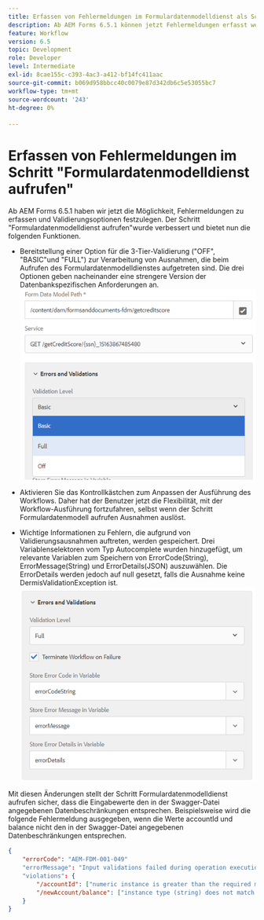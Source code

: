 ```yaml
---
title: Erfassen von Fehlermeldungen im Formulardatenmodelldienst als Schritt im Workflow
description: Ab AEM Forms 6.5.1 können jetzt Fehlermeldungen erfasst werden, die beim Aufrufen des Formulardatenmodelldienstes als Schritt in AEM Workflow generiert wurden. Workflow.
feature: Workflow
version: 6.5
topic: Development
role: Developer
level: Intermediate
exl-id: 8cae155c-c393-4ac3-a412-bf14fc411aac
source-git-commit: b069d958bbcc40c0079e87d342db6c5e53055bc7
workflow-type: tm+mt
source-wordcount: '243'
ht-degree: 0%

---
```


# Erfassen von Fehlermeldungen im Schritt &quot;Formulardatenmodelldienst aufrufen&quot;

Ab AEM Forms 6.5.1 haben wir jetzt die Möglichkeit, Fehlermeldungen zu erfassen und Validierungsoptionen festzulegen. Der Schritt &quot;Formulardatenmodelldienst aufrufen&quot;wurde verbessert und bietet nun die folgenden Funktionen.

* Bereitstellung einer Option für die 3-Tier-Validierung (&quot;OFF&quot;, &quot;BASIC&quot;und &quot;FULL&quot;) zur Verarbeitung von Ausnahmen, die beim Aufrufen des Formulardatenmodelldienstes aufgetreten sind. Die drei Optionen geben nacheinander eine strengere Version der Datenbankspezifischen Anforderungen an.
   ![Validierungsstufen](assets/validation-level.PNG)

* Aktivieren Sie das Kontrollkästchen zum Anpassen der Ausführung des Workflows. Daher hat der Benutzer jetzt die Flexibilität, mit der Workflow-Ausführung fortzufahren, selbst wenn der Schritt Formulardatenmodell aufrufen Ausnahmen auslöst.

* Wichtige Informationen zu Fehlern, die aufgrund von Validierungsausnahmen auftreten, werden gespeichert. Drei Variablenselektoren vom Typ Autocomplete wurden hinzugefügt, um relevante Variablen zum Speichern von ErrorCode(String), ErrorMessage(String) und ErrorDetails(JSON) auszuwählen. Die ErrorDetails werden jedoch auf null gesetzt, falls die Ausnahme keine DermisValidationException ist.
   ![Erfassen von Fehlermeldungen](assets/fdm-error-details.PNG)

Mit diesen Änderungen stellt der Schritt Formulardatenmodelldienst aufrufen sicher, dass die Eingabewerte den in der Swagger-Datei angegebenen Datenbeschränkungen entsprechen. Beispielsweise wird die folgende Fehlermeldung ausgegeben, wenn die Werte accountId und balance nicht den in der Swagger-Datei angegebenen Datenbeschränkungen entsprechen.

```json
{
    "errorCode": "AEM-FDM-001-049"
    "errorMessage": "Input validations failed during operation execution"
    "violations": {
        "/accountId": ["numeric instance is greater than the required maximum (maximum: 20, found: 97)"],
        "/newAccount/balance": ["instance type (string) does not match any allowed primitive type (allowed: [\"integer\",\"number\"])"]
    }   
}
```
